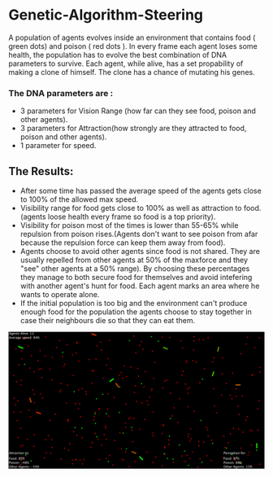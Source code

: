 # Genetic-Algorithm-Steering

A population of agents evolves inside an environment that contains food ( green dots) and poison ( red dots ).
In every frame each agent loses some health, the population has to evolve the best combination of DNA parameters to survive.
Each agent, while alive, has a set propability of making a clone of himself. The clone has a chance of mutating his genes.

### The DNA parameters are :
- 3 parameters for Vision Range (how far can they see food, poison and other agents).
- 3 parameters for Attraction(how strongly are they attracted to food, poison and other agents).  
- 1 parameter for speed.


## The Results: 
- After some time has passed the average speed of the agents gets close to 100% of the allowed max speed.
- Visibility range for food gets close to 100% as well as attraction to food. (agents loose health every frame so food is a top priority).
- Visibility for poison most of the times is lower than 55-65% while repulsion from poison rises.(Agents don't want to see poison  from afar because the repulsion force can keep them away from food).
- Agents choose to avoid other agents since food is not shared.
   They are usually repelled from other agents at  50% of the maxforce and they "see" other agents at a 50% range).
   By choosing these percentages they manage to both secure food for themselves and avoid intefering with another agent's hunt for food. 
   Each agent marks an area where he wants to operate alone.
- If the initial population is too big and the environment can't produce enough food for the population the agents
  choose to stay together in case their neighbours die so that they can eat them.


![](steering.gif)
